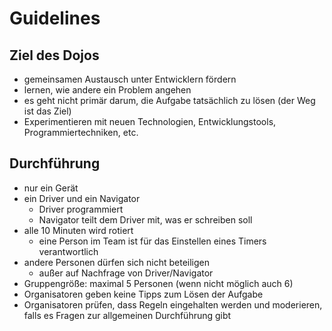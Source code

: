 # Guidelines

## Ziel des Dojos

- gemeinsamen Austausch unter Entwicklern fördern
- lernen, wie andere ein Problem angehen
- es geht nicht primär darum, die Aufgabe tatsächlich zu lösen (der Weg ist das Ziel)
- Experimentieren mit neuen Technologien, Entwicklungstools, Programmiertechniken, etc.

## Durchführung

- nur ein Gerät
- ein Driver und ein Navigator
    - Driver programmiert
    - Navigator teilt dem Driver mit, was er schreiben soll
- alle 10 Minuten wird rotiert
    - eine Person im Team ist für das Einstellen eines Timers verantwortlich
- andere Personen dürfen sich nicht beteiligen
    - außer auf Nachfrage von Driver/Navigator
- Gruppengröße: maximal 5 Personen (wenn nicht möglich auch 6)
- Organisatoren geben keine Tipps zum Lösen der Aufgabe
- Organisatoren prüfen, dass Regeln eingehalten werden und moderieren, falls es Fragen zur allgemeinen Durchführung gibt
